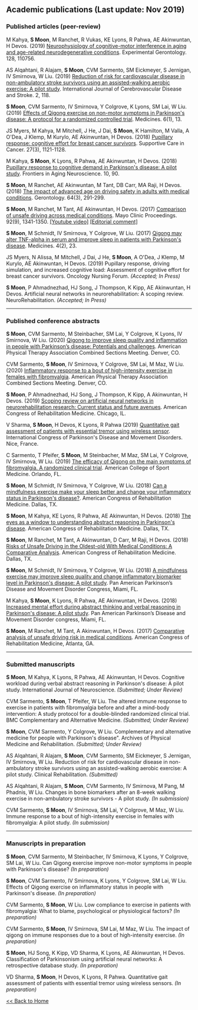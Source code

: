 Academic publications (Last update: Nov 2019)
---

### Published articles (peer-review)

M Kahya, **S Moon**, M Ranchet, R Vukas, KE Lyons, R Pahwa, AE Akinwuntan, H Devos. (2019) [Neurophysiology of cognitive-motor interference in aging and age-related neurodegenerative conditions](https://doi.org/10.1016/j.exger.2019.110756). Experimental Gerontology. 128, 110756.

AS Alqahtani, R Alajam, **S Moon**, CVM Sarmento, SM Eickmeyer, S Jernigan, IV Smirnova, W Liu. (2019) [Reduction of risk for cardiovascular disease in non-ambulatory stroke survivors using an assisted-walking aerobic exercise: A pilot study](https://gavinpublishers.com/articles/research-article/International-Journal-of-Cerebrovascular-Disease-and-Stroke-issn-2688-8734/reduction-of-risk-for-cardiovascular-disease-in-non-ambulatory-stroke-survivors-using-an-assisted-walking-aerobic-exercise-a-pilot-study). International Journal of Cerebrovascular Disease and Stroke. 2, 118.

**S Moon**, CVM Sarmento, IV Smirnova, Y Colgrove, K Lyons, SM Lai, W Liu. (2019) [Effects of Qigong exercise on non-motor symptoms in Parkinson's disease: A protocol for a randomized controlled trial](https://doi.org/10.3390/medicines6010013). Medicines. 6(1), 13.

JS Myers, M Kahya, M Mitchell, J He, J Dai, **S Moon**, K Hamilton, M Valla, A O'Dea, J Klemp, M Kurylo, AE Akinwuntan, H Devos. (2018) [Pupillary response: cognitive effort for breast cancer survivors](https://doi.org/10.1007/s00520-018-4401-0). Supportive Care in Cancer. 27(3), 1121-1128.

M Kahya, **S Moon**, K Lyons, R Pahwa, AE Akinwuntan, H Devos. (2018) [Pupillary response to cognitive demand in Parkinson's disease: A pilot study](https://doi.org/10.3389/fnagi.2018.00090). Frontiers in Aging Neuroscience. 10, 90.

**S Moon**, M Ranchet, AE Akinwuntan, M Tant, DB Carr, MA Raji, H Devos. (2018) [The impact of advanced age on driving safety in adults with medical conditions](https://doi.org/10.1159/000486511). Gerontology. 64(3), 291-299.
    
**S Moon**, M Ranchet, M Tant, AE Akinwuntan, H Devos. (2017) [Comparison of unsafe driving across medical conditions](https://doi.org/10.1016/j.mayocp.2017.06.003). Mayo Clinic Proceedings. 92(9), 1341-1350. [[Youtube video]](https://youtu.be/AHI1rSI-op0) [[Editorial comment]](https://www.mayoclinicproceedings.org/article/S0025-6196(17)30570-0/fulltext#intraref0010a)
    
**S Moon**, M Schmidt, IV Smirnova, Y Colgrove, W Liu. (2017) [Qigong may alter TNF-alpha in serum and improve sleep in patients with Parkinson's disease](https://doi.org/10.3390/medicines4020023). Medicines. 4(2), 23.

JS Myers, N Alissa, M Mitchell, J Dai, J He, **S Moon**, A O'Dea, J Klemp, M Kurylo, AE Akinwuntan, H Devos. (2019) Pupillary response, driving simulation, and increased cognitive load: Assessment of cognitive effort for breast cancer survivors. Oncology Nursing Forum. _(Accepted; In Press)_

**S Moon**, P Ahmadnezhad, HJ Song, J Thompson, K Kipp, AE Akinwuntan, H Devos. Artificial neural networks in neurorehabilitation: A scoping review. NeuroRehabilitation. _(Accepted; In Press)_

---

### Published conference abstracts

**S Moon**, CVM Sarmento, M Steinbacher, SM Lai, Y Colgrove, K Lyons, IV Smirnova, W Liu. (2020) [Qigong to improve sleep quality and inflammation in people with Parkinson’s disease: Potentials and challenges](https://apta.confex.com/apta/csm2020/meetingapp.cgi/Paper/24436). American Physical Therapy Association Combined Sections Meeting. Denver, CO.

CVM Sarmento, **S Moon**, IV Smirnova, Y Colgrove, SM Lai, M Maz, W Liu. (2020) [Inflammatory response to a bout of high-intensity exercise in females with fibromyalgia](https://apta.confex.com/apta/csm2020/meetingapp.cgi/Paper/24452). American Physical Therapy Association Combined Sections Meeting. Denver, CO.

**S Moon**, P Ahmadnezhad, HJ Song, J Thompson, K Kipp, A Akinwuntan, H Devos. (2019) [Scoping review on artificial neural networks in neurorehabilitation research: Current status and future avenues](https://doi.org/10.1016/j.apmr.2019.08.353). American Congress of Rehabilitation Medicine. Chicago, IL.

V Sharma, **S Moon**, H Devos, K Lyons, R Pahwa (2019) [Quantitative gait assessment of patients with essential tremor using wireless sensor](https://doi.org/10.1002/mds.27795). International Congress of Parkinson's Disease and Movement Disorders. Nice, France.

C Sarmento, T Pfeifer, **S Moon**, M Steinbacher, M Maz, SM Lai, Y Colgrove, IV Smirnova, W Liu. (2019) [The efficacy of Qigong on the main symptoms of fibromyalgia. A randomized clinical trial](http://www.acsmannualmeeting.org/wp-content/uploads/2019/06/ACSM19_Abstract_All-Pages.pdf). American College of Sport Medicine. Orlando, FL.

**S Moon**, M Schmidt, IV Smirnova, Y Colgrove, W Liu. (2018) [Can a mindfulness exercise make your sleep better and change your inflammatory status in Parkinson's disease?](https://doi.org/10.1016/j.apmr.2018.09.014). American Congress of Rehabilitation Medicine. Dallas, TX.

**S Moon**, M Kahya, KE Lyons, R Pahwa, AE Akinwuntan, H Devos. (2018) [The eyes as a window to understanding abstract reasoning in Parkinson's disease](https://doi.org/10.1016/j.apmr.2018.09.082). American Congress of Rehabilitation Medicine. Dallas, TX.
    
**S Moon**, M Ranchet, M Tant, A Akinwuntan, D Carr, M Raji, H Devos. (2018) [Risks of Unsafe Driving in the Oldest-old With Medical Conditions: A Comparative Analysis](https://doi.org/10.1016/j.apmr.2018.07.266). American Congress of Rehabilitation Medicine. Dallas, TX.
    
**S Moon**, M Schmidt, IV Smirnova, Y Colgrove, W Liu. (2018) [A mindfulness exercise may improve sleep quality and change inflammatory biomarker level in Parkinson's disease: A pilot study](https://doi.org/10.1002/mds.27434). Pan American Parkinson’s Disease and Movement Disorder Congress, Miami, FL.

M Kahya, **S Moon**, K Lyons, R Pahwa, AE Akinwuntan, H Devos. (2018) [Increased mental effort during abstract thinking and verbal reasoning in Parkinson's disease: A pilot study](https://doi.org/10.1002/mds.27434). Pan American Parkinson’s Disease and Movement Disorder congress, Miami, FL.
    
**S Moon**, M Ranchet, M Tant, A Akinwuntan, H Devos. (2017) [Comparative analysis of unsafe driving risk in medical conditions](https://doi.org/10.1016/j.apmr.2017.08.141). American Congress of Rehabilitation Medicine, Atlanta, GA.

---

### Submitted manuscripts

**S Moon**, M Kahya, K Lyons, R Pahwa, AE Akinwuntan, H Devos. Cognitive workload during verbal abstract reasoning in Parkinson's disease: A pilot study. International Journal of Neuroscience. _(Submitted; Under Review)_

CVM Sarmento, **S Moon**, T Pfeifer, W Liu. The altered immune response to exercise in patients with fibromyalgia before and after a mind-body intervention: A study protocol for a double-blinded randomized clinical trial. BMC Complementary and Alternative Medicine. _(Submitted; Under Review)_
    
**S Moon**, CVM Sarmento, Y Colgrove, W Liu. Complementary and alternative medicine for people with Parkinson's disease". Archives of Physical Medicine and Rehabilitation. _(Submitted; Under Review)_
    
AS Alqahtani, R Alajam, **S Moon**, CVM Sarmento, SM Eickmeyer, S Jernigan, IV Smirnova, W Liu. Reduction of risk for cardiovascular disease in non-ambulatory stroke survivors using an assisted-walking aerobic exercise: A pilot study. Clinical Rehabilitation. _(Submitted)_
    
AS Alqahtani, R Alajam, **S Moon**, CVM Sarmento, IV Smirnova, M Pang, M Phadnis, W Liu. Changes in bone biomarkers after an 8-week walking exercise in non-ambulatory stroke survivors - A pilot study. _(In submission)_

CVM Sarmento, **S Moon**, IV Smirnova, SM Lai, Y Colgrove, M Maz, W Liu. Immune response to a bout of high-intensity
exercise in females with fibromyalgia: A pilot study. _(In submission)_

---

### Manuscripts in preparation

**S Moon**, CVM Sarmento, M Steinbacher, IV Smirnova, K Lyons, Y Colgrove, SM Lai, W Liu. Can Qigong exercise improve non-motor symptoms in people with Parkinson's disease? _(In preparation)_

**S Moon**, CVM Sarmento, IV Smirnova, K Lyons, Y Colgrove, SM Lai, W Liu. Effects of Qigong exercise on inflammatory status in people with Parkinson's disease. _(In preparation)_

CVM Sarmento, **S Moon**, W Liu. Low compliance to exercise in patients with fibromyalgia: What to blame, psychological or physiological factors? _(In preparation)_

CVM Sarmento, **S Moon**, IV Smirnova, SM Lai, M Maz, W Liu. The impact of qigong on immune responses due to a bout of high-intensity exercise. _(In preparation)_

**S Moon**, HJ Song, K Kipp, VD Sharma, K Lyons, AE Akinwuntan, H Devos. Classification of Parkinsonism using artificial neural networks: A retrospective database study. _(In preparation)_

VD Sharma, **S Moon**, H Devos, K Lyons, R Pahwa. Quantitative gait assessment of patients with essential tremor using wireless sensors. _(In preparation)_

[<< Back to Home](../../index.md)

